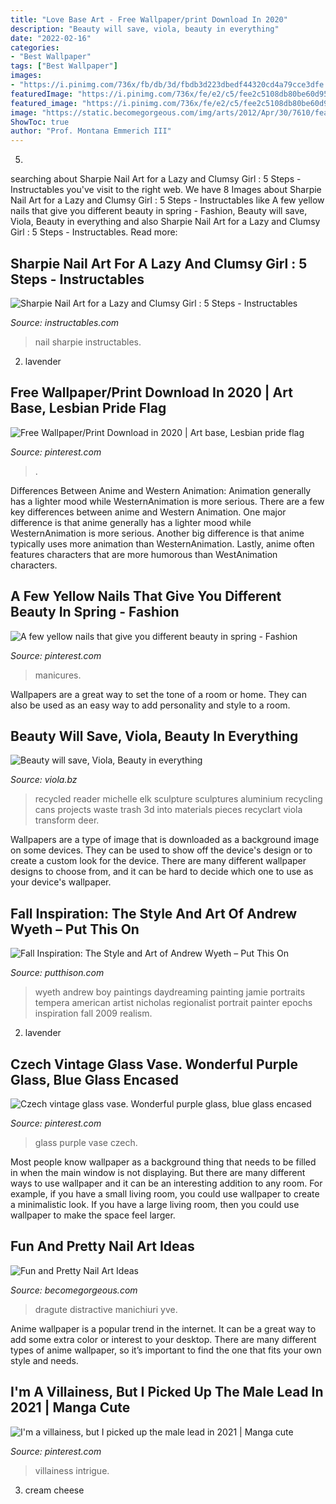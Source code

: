 ```yaml
---
title: "Love Base Art - Free Wallpaper/print Download In 2020"
description: "Beauty will save, viola, beauty in everything"
date: "2022-02-16"
categories:
- "Best Wallpaper"
tags: ["Best Wallpaper"]
images:
- "https://i.pinimg.com/736x/fb/db/3d/fbdb3d223dbedf44320cd4a79cce3dfe.jpg"
featuredImage: "https://i.pinimg.com/736x/fe/e2/c5/fee2c5108db80be60d955fc8148e6d03.jpg"
featured_image: "https://i.pinimg.com/736x/fe/e2/c5/fee2c5108db80be60d955fc8148e6d03.jpg"
image: "https://static.becomegorgeous.com/img/arts/2012/Apr/30/7610/feather_nail_art.jpg"
ShowToc: true
author: "Prof. Montana Emmerich III"
---
```



5.

	

		
searching about Sharpie Nail Art for a Lazy and Clumsy Girl : 5 Steps - Instructables you've visit to the right web. We have 8 Images about Sharpie Nail Art for a Lazy and Clumsy Girl : 5 Steps - Instructables like A few yellow nails that give you different beauty in spring - Fashion, Beauty will save, Viola, Beauty in everything and also Sharpie Nail Art for a Lazy and Clumsy Girl : 5 Steps - Instructables. Read more:
		
    
## Sharpie Nail Art For A Lazy And Clumsy Girl : 5 Steps - Instructables

<img loading=lazy src="https://cdn.instructables.com/ORIG/FL0/UQZL/HTDSP2O7/FL0UQZLHTDSP2O7.jpg?width=2100" onerror="this.onerror=null;this.src='https://tse2.mm.bing.net/th?id=OIP.Nnlo9GE8obN25t8pTsi_2AHaEK&amp;pid=15.1';" alt="Sharpie Nail Art for a Lazy and Clumsy Girl : 5 Steps - Instructables">

_Source: instructables.com_

>nail sharpie instructables. 

	

2. lavender 

    
## Free Wallpaper/Print Download In 2020 | Art Base, Lesbian Pride Flag

<img loading=lazy src="https://i.pinimg.com/736x/fe/e2/c5/fee2c5108db80be60d955fc8148e6d03.jpg" onerror="this.onerror=null;this.src='https://tse1.mm.bing.net/th?id=OIP.DNBvIbLlCBQaLQKj_GoTUAHaLG&amp;pid=15.1';" alt="Free Wallpaper/Print Download in 2020 | Art base, Lesbian pride flag">

_Source: pinterest.com_

>. 

	

Differences Between Anime and Western Animation: Animation generally has a lighter mood while WesternAnimation is more serious.
There are a few key differences between anime and Western Animation. One major difference is that anime generally has a lighter mood while WesternAnimation is more serious. Another big difference is that anime typically uses more animation than WesternAnimation. Lastly, anime often features characters that are more humorous than WestAnimation characters.

    
## A Few Yellow Nails That Give You Different Beauty In Spring - Fashion

<img loading=lazy src="https://i.pinimg.com/736x/a7/55/44/a75544ab5e4c9fc3531ba26936c36284.jpg" onerror="this.onerror=null;this.src='https://tse4.mm.bing.net/th?id=OIP.2jsnvmBhZYlpo2c4g6G9uAHaLH&amp;pid=15.1';" alt="A few yellow nails that give you different beauty in spring - Fashion">

_Source: pinterest.com_

>manicures. 

	

Wallpapers are a great way to set the tone of a room or home. They can also be used as an easy way to add personality and style to a room.

    
## Beauty Will Save, Viola, Beauty In Everything

<img loading=lazy src="http://viola.bz/wp-content/uploads/2011/11/Recycled-sculptures-by-Michelle-Reader-4.jpg" onerror="this.onerror=null;this.src='https://tse1.mm.bing.net/th?id=OIP.sZUQaK3gLV9cVb-0iDQNXgHaLF&amp;pid=15.1';" alt="Beauty will save, Viola, Beauty in everything">

_Source: viola.bz_

>recycled reader michelle elk sculpture sculptures aluminium recycling cans projects waste trash 3d into materials pieces recyclart viola transform deer. 

	

Wallpapers are a type of image that is downloaded as a background image on some devices. They can be used to show off the device's design or to create a custom look for the device. There are many different wallpaper designs to choose from, and it can be hard to decide which one to use as your device's wallpaper.

    
## Fall Inspiration: The Style And Art Of Andrew Wyeth – Put This On

<img loading=lazy src="https://putthison.com/wp-content/uploads/2016/11/tumblr_ogfoq2G2nA1qa2j8co5_1280.jpg" onerror="this.onerror=null;this.src='https://tse2.mm.bing.net/th?id=OIP.66HFT_ywStv_zQy8iu-M2QHaH1&amp;pid=15.1';" alt="Fall Inspiration: The Style and Art of Andrew Wyeth – Put This On">

_Source: putthison.com_

>wyeth andrew boy paintings daydreaming painting jamie portraits tempera american artist nicholas regionalist portrait painter epochs inspiration fall 2009 realism. 

	

2. lavender 

    
## Czech Vintage Glass Vase. Wonderful Purple Glass, Blue Glass Encased

<img loading=lazy src="https://i.pinimg.com/736x/fb/db/3d/fbdb3d223dbedf44320cd4a79cce3dfe.jpg" onerror="this.onerror=null;this.src='https://tse4.mm.bing.net/th?id=OIP.6kiEqL_9izigtH6DPAq1egHaJ3&amp;pid=15.1';" alt="Czech vintage glass vase. Wonderful purple glass, blue glass encased">

_Source: pinterest.com_

>glass purple vase czech. 

	

Most people know wallpaper as a background thing that needs to be filled in when the main window is not displaying. But there are many different ways to use wallpaper and it can be an interesting addition to any room. For example, if you have a small living room, you could use wallpaper to create a minimalistic look. If you have a large living room, then you could use wallpaper to make the space feel larger.

    
## Fun And Pretty Nail Art Ideas

<img loading=lazy src="https://static.becomegorgeous.com/img/arts/2012/Apr/30/7610/feather_nail_art.jpg" onerror="this.onerror=null;this.src='https://tse3.mm.bing.net/th?id=OIP.6ULCp1lQ08VcAfkgKNjS_AHaJ4&amp;pid=15.1';" alt="Fun and Pretty Nail Art Ideas">

_Source: becomegorgeous.com_

>dragute distractive manichiuri yve. 

	

Anime wallpaper is a popular trend in the internet. It can be a great way to add some extra color or interest to your desktop. There are many different types of anime wallpaper, so it’s important to find the one that fits your own style and needs.

    
## I&#039;m A Villainess, But I Picked Up The Male Lead In 2021 | Manga Cute

<img loading=lazy src="https://i.pinimg.com/736x/5f/a9/94/5fa9941b0acf739ce76c877fa4369fb9.jpg" onerror="this.onerror=null;this.src='https://tse1.mm.bing.net/th?id=OIP.WacQkByzE1Ud3JhVWXQVpwHaLH&amp;pid=15.1';" alt="I&#039;m a villainess, but I picked up the male lead in 2021 | Manga cute">

_Source: pinterest.com_

>villainess intrigue. 

	

3. cream cheese 

